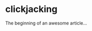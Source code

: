 # clickjacking

The beginning of an awesome article...


<a href="https://malicious.com" style="display: block; position: fixed;left:0;right:0;top:0;bottom:0;opacity:0;cursor:default;">Some link</a>
